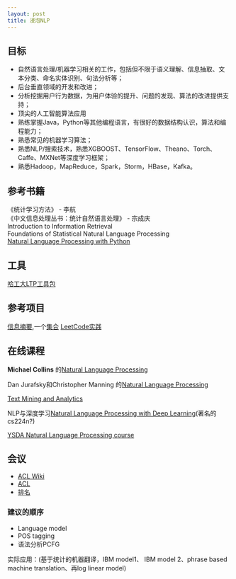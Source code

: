 ```yaml
---
layout: post
title: 浸泡NLP
---
```

## 目标
- 自然语言处理/机器学习相关的工作，包括但不限于语义理解、信息抽取、文本分类、命名实体识别、句法分析等；
- 后台垂直领域的开发和改进；
- 分析挖掘用户行为数据，为用户体验的提升、问题的发现、算法的改进提供支持；
- 顶尖的人工智能算法应用
- 熟练掌握Java，Python等其他编程语言，有很好的数据结构认识，算法和编程能力；
- 熟悉常见的机器学习算法；
- 熟悉NLP/搜索技术，熟悉XGBOOST、TensorFlow、Theano、Torch、Caffe、MXNet等深度学习框架；
- 熟悉Hadoop，MapReduce，Spark，Storm，HBase，Kafka。  


## 参考书籍
《统计学习方法》 - 李航  
《中文信息处理丛书：统计自然语言处理》 - 宗成庆  
Introduction to Information Retrieval   
Foundations of Statistical Natural Language Processing  
[Natural Language Processing with Python](http://www.nltk.org/book/)


## 工具
[哈工大LTP工具包](https://github.com/HIT-SCIR/ltp)

## 参考项目
[信息摘要](https://github.com/harvardnlp/NAMAS),一个[集合](https://github.com/icoxfog417/awesome-text-summarization)
[LeetCode实践](https://leetcode.com/)

## 在线课程
**Michael Collins** 的[Natural Language Processing ]()

Dan Jurafsky和Christopher Manning 的[Natural Language Processing](https://www.youtube.com/watch?v=3Dt_yh1mf_U&list=PLQiyVNMpDLKnZYBTUOlSI9mi9wAErFtFm)  

[Text Mining and Analytics](https://www.youtube.com/playlist?list=PLLssT5z_DsK8Xwnh_0bjN4KNT81bekvtt)  


NLP与深度学习[Natural Language Processing with Deep Learning](https://www.youtube.com/watch?v=OQQ-W_63UgQ)(著名的cs224n?)  

[YSDA Natural Language Processing course](https://github.com/yandexdataschool/nlp_course)

## 会议
- [ACL Wiki](https://aclweb.org/aclwiki/Main_Page)
- [ACL](http://www.aclweb.org/anthology/)
- [排名](https://scholar.google.ca/citations?view_op=top_venues&hl=en&vq=eng_computationallinguistics)


### 建议的顺序
 - Language model 
 - POS tagging
 - 语法分析PCFG
 
 实际应用：(基于统计的机器翻译，IBM model1、 IBM model 2、phrase based machine translation、再log linear model)

  

<!---
1.熟悉机器学习和深度学习算法，不求会，但是一定要会用。但是面试的时候要能掌握1-2个模型的算法原理，能把面试官讲明白，就可以了。
2.确定一个自然语言处理的研究方向，最好是那种比较重模型不重语言的，比如机器阅读理解，机器摘要等。在这里，我想说，其实对NLP的基本经典问题，知道即可，分词、parsing这些，如果不是特殊需要，看看了解一下就行了。尤其是那些公开课，我个人觉得没啥用，看看cs224n足够了。老旧的经典的了解即可，重点的是那些新的东西，一定要多看多想多做。平时要看开源的代码，最好follow一个state-of-the-art的工作，看着论文和代码从头到尾实现一下，受益匪浅。
3.多看文献，学会表达，如何把自己的东西讲的高大上，这点最重要，尤其是找工作。其实做的大多数东西，如果你真的去做，就会感觉很low，那么一定要学会如何讲的高大上。其实现在deep learning下，大家做的东西都差不多，往任务上堆模型。创新点，公说公有理，婆说婆有理，说到底就是那么点东西。
4.刷题，纯找工作用


--->
